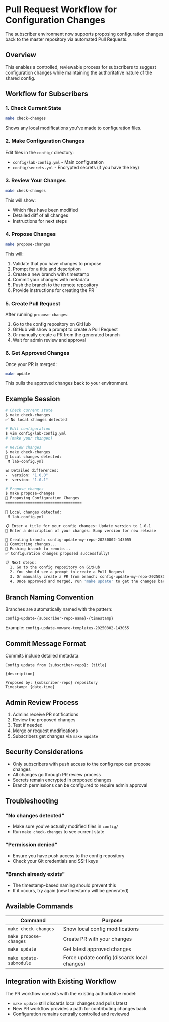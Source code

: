 # Pull Request Workflow for Configuration Changes

The subscriber environment now supports proposing configuration changes back to the master repository via automated Pull Requests.

## Overview

This enables a controlled, reviewable process for subscribers to suggest configuration changes while maintaining the authoritative nature of the shared config.

## Workflow for Subscribers

### 1. Check Current State
```bash
make check-changes
```
Shows any local modifications you've made to configuration files.

### 2. Make Configuration Changes
Edit files in the `config/` directory:
- `config/lab-config.yml` - Main configuration
- `config/secrets.yml` - Encrypted secrets (if you have the key)

### 3. Review Your Changes
```bash
make check-changes
```
This will show:
- Which files have been modified
- Detailed diff of all changes
- Instructions for next steps

### 4. Propose Changes
```bash
make propose-changes
```
This will:
1. Validate that you have changes to propose
2. Prompt for a title and description
3. Create a new branch with timestamp
4. Commit your changes with metadata
5. Push the branch to the remote repository
6. Provide instructions for creating the PR

### 5. Create Pull Request
After running `propose-changes`:
1. Go to the config repository on GitHub
2. GitHub will show a prompt to create a Pull Request
3. Or manually create a PR from the generated branch
4. Wait for admin review and approval

### 6. Get Approved Changes
Once your PR is merged:
```bash
make update
```
This pulls the approved changes back to your environment.

## Example Session

```bash
# Check current state
$ make check-changes
✅ No local changes detected

# Edit configuration
$ vim config/lab-config.yml
# (make your changes)

# Review changes
$ make check-changes
📝 Local changes detected:
 M lab-config.yml

📊 Detailed differences:
-  version: "1.0.0"
+  version: "1.0.1"

# Propose changes
$ make propose-changes
🚀 Proposing Configuration Changes
==================================

📝 Local changes detected:
 M lab-config.yml

📋 Enter a title for your config changes: Update version to 1.0.1
📄 Enter a description of your changes: Bump version for new release

🔧 Creating branch: config-update-my-repo-20250802-143055
💾 Committing changes...
🚀 Pushing branch to remote...
✅ Configuration changes proposed successfully!

📋 Next steps:
  1. Go to the config repository on GitHub
  2. You should see a prompt to create a Pull Request
  3. Or manually create a PR from branch: config-update-my-repo-20250802-143055
  4. Once approved and merged, run 'make update' to get the changes back
```

## Branch Naming Convention

Branches are automatically named with the pattern:
```
config-update-{subscriber-repo-name}-{timestamp}
```

Example: `config-update-vmware-templates-20250802-143055`

## Commit Message Format

Commits include detailed metadata:
```
Config update from {subscriber-repo}: {title}

{description}

Proposed by: {subscriber-repo} repository
Timestamp: {date-time}
```

## Admin Review Process

1. Admins receive PR notifications
2. Review the proposed changes
3. Test if needed
4. Merge or request modifications
5. Subscribers get changes via `make update`

## Security Considerations

- Only subscribers with push access to the config repo can propose changes
- All changes go through PR review process
- Secrets remain encrypted in proposed changes
- Branch permissions can be configured to require admin approval

## Troubleshooting

### "No changes detected"
- Make sure you've actually modified files in `config/`
- Run `make check-changes` to see current state

### "Permission denied"
- Ensure you have push access to the config repository
- Check your Git credentials and SSH keys

### "Branch already exists"
- The timestamp-based naming should prevent this
- If it occurs, try again (new timestamp will be generated)

## Available Commands

| Command | Purpose |
|---------|---------|
| `make check-changes` | Show local config modifications |
| `make propose-changes` | Create PR with your changes |
| `make update` | Get latest approved changes |
| `make update-submodule` | Force update config (discards local changes) |

## Integration with Existing Workflow

The PR workflow coexists with the existing authoritative model:
- `make update` still discards local changes and pulls latest
- New PR workflow provides a path for contributing changes back
- Configuration remains centrally controlled and reviewed
